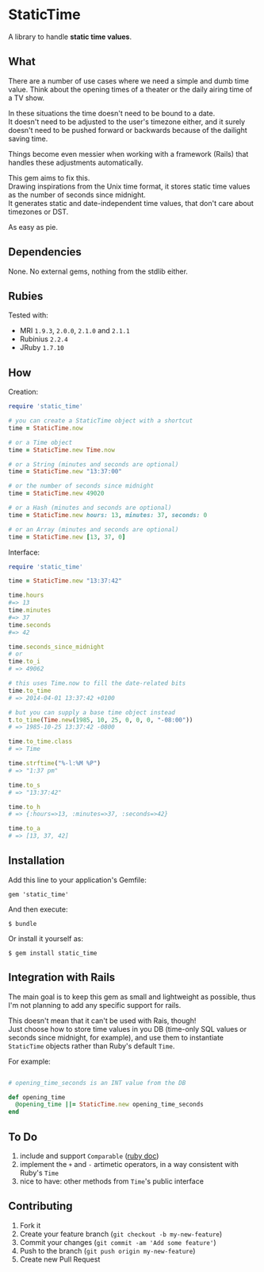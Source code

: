 # StaticTime

A library to handle __static time values__.  

## What

There are a number of use cases where we need a simple and dumb time value. Think about the opening times of a theater or the daily airing time of a TV show.  

In these situations the time doesn't need to be bound to a date.  
It doesn't need to be adjusted to the user's timezone either, and it surely doesn't need to be pushed forward or backwards because of the dailight saving time.

Things become even messier when working with a framework (Rails) that handles these adjustments automatically.  

This gem aims to fix this.  
Drawing inspirations from the Unix time format, it stores static time values as the number of seconds since midnight.  
It generates static and date-independent time values, that don't care about timezones or DST.

As easy as pie.


## Dependencies

None. No external gems, nothing from the stdlib either.


## Rubies

Tested with:

* MRI `1.9.3`, `2.0.0`, `2.1.0` and `2.1.1`
* Rubinius `2.2.4`
* JRuby `1.7.10`


## How


Creation:

```ruby
require 'static_time'

# you can create a StaticTime object with a shortcut
time = StaticTime.now

# or a Time object
time = StaticTime.new Time.now

# or a String (minutes and seconds are optional)
time = StaticTime.new "13:37:00"

# or the number of seconds since midnight
time = StaticTime.new 49020

# or a Hash (minutes and seconds are optional)
time = StaticTime.new hours: 13, minutes: 37, seconds: 0

# or an Array (minutes and seconds are optional)
time = StaticTime.new [13, 37, 0]

```

Interface:

```ruby
require 'static_time'

time = StaticTime.new "13:37:42"

time.hours
#=> 13
time.minutes
#=> 37
time.seconds
#=> 42

time.seconds_since_midnight
# or
time.to_i
# => 49062

# this uses Time.now to fill the date-related bits
time.to_time
# => 2014-04-01 13:37:42 +0100

# but you can supply a base time object instead
t.to_time(Time.new(1985, 10, 25, 0, 0, 0, "-08:00"))
# => 1985-10-25 13:37:42 -0800

time.to_time.class
# => Time

time.strftime("%-l:%M %P")
# => "1:37 pm"

time.to_s
# => "13:37:42"

time.to_h
# => {:hours=>13, :minutes=>37, :seconds=>42}

time.to_a
# => [13, 37, 42]

```

## Installation

Add this line to your application's Gemfile:

    gem 'static_time'

And then execute:

    $ bundle

Or install it yourself as:

    $ gem install static_time



## Integration with Rails

The main goal is to keep this gem as small and lightweight as possible, thus I'm not planning to add any specific support for rails.  

This doesn't mean that it can't be used with Rais, though!  
Just choose how to store time values in you DB (time-only SQL values or seconds since midnight, for example), and use them to instantiate `StaticTime` objects rather than Ruby's default `Time`.

For example:

```ruby

# opening_time_seconds is an INT value from the DB

def opening_time
  @opening_time ||= StaticTime.new opening_time_seconds
end

```


## To Do


1. include and support `Comparable` ([ruby doc](http://ruby-doc.org/core-2.1.0/Comparable.html))
2. implement the `+` and `-` artimetic operators, in a way consistent with Ruby's `Time`
3. nice to have: other methods from `Time`'s public interface





## Contributing

1. Fork it
2. Create your feature branch (`git checkout -b my-new-feature`)
3. Commit your changes (`git commit -am 'Add some feature'`)
4. Push to the branch (`git push origin my-new-feature`)
5. Create new Pull Request
